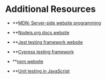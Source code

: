 # Additional Resources
* **[MDN: Server-side website programming](https://developer.mozilla.org/en-US/docs/Learn/Server-side)

* **[Nodejs.org docs website](https://nodejs.org/api/documentation.html)

* **[Jest testing framework website](https://jestjs.io/)

* **[Cypress testing framework](https://www.cypress.io/)

* **[npm website](https://www.npmjs.com/)

* **[Unit testing in JavaScript](https://www.browserstack.com/guide/unit-testing-in-javascript)

  